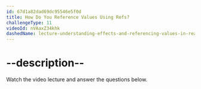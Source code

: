 ```yaml
---
id: 67d1a82dad69dc95546e5f0d
title: How Do You Reference Values Using Refs?
challengeType: 11
videoId: nVAaxZ34khk
dashedName: lecture-understanding-effects-and-referencing-values-in-react
---
```


# --description--

Watch the video lecture and answer the questions below.


